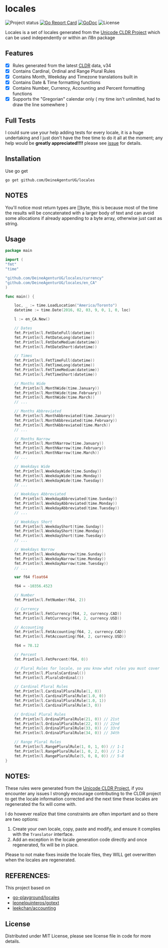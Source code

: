# locales
![Project status](https://img.shields.io/badge/version-1.0.0-green.svg)
[![Go Report Card](https://goreportcard.com/badge/github.com/DeineAgenturUG/locales)](https://goreportcard.com/report/github.com/DeineAgenturUG/locales)
[![GoDoc](https://godoc.org/github.com/DeineAgenturUG/locales?status.svg)](https://godoc.org/github.com/DeineAgenturUG/locales)
![License](https://img.shields.io/dub/l/vibe-d.svg)

Locales is a set of locales generated from the [Unicode CLDR Project](http://cldr.unicode.org/) which can be used independently or within
an i18n package

Features
--------

- [x] Rules generated from the latest [CLDR](http://cldr.unicode.org/index/downloads) data, v34
- [x] Contains Cardinal, Ordinal and Range Plural Rules
- [x] Contains Month, Weekday and Timezone translations built in
- [x] Contains Date & Time formatting functions
- [x] Contains Number, Currency, Accounting and Percent formatting functions
- [x] Supports the "Gregorian" calendar only ( my time isn't unlimited, had to draw the line somewhere )

Full Tests
--------------------
I could sure use your help adding tests for every locale, it is a huge undertaking and I just don't have the free time to do it all at the moment;
any help would be **greatly appreciated!!!!** please see [issue](https://github.com/DeineAgenturUG/locales/issues/1) for details.

Installation
-----------

Use go get

```shell
go get github.com/DeineAgenturUG/locales
```  

NOTES
--------
You'll notice most return types are []byte, this is because most of the time the results will be concatenated with a larger body
of text and can avoid some allocations if already appending to a byte array, otherwise just cast as string.

Usage
-------

```go
package main

import (
"fmt"
"time"

"github.com/DeineAgenturUG/locales/currency"
"github.com/DeineAgenturUG/locales/en_CA"
)

func main() {

    loc, _ := time.LoadLocation("America/Toronto")
    datetime := time.Date(2016, 02, 03, 9, 0, 1, 0, loc)

    l := en_CA.New()

    // Dates
    fmt.Println(l.FmtDateFull(datetime))
    fmt.Println(l.FmtDateLong(datetime))
    fmt.Println(l.FmtDateMedium(datetime))
    fmt.Println(l.FmtDateShort(datetime))

    // Times
    fmt.Println(l.FmtTimeFull(datetime))
    fmt.Println(l.FmtTimeLong(datetime))
    fmt.Println(l.FmtTimeMedium(datetime))
    fmt.Println(l.FmtTimeShort(datetime))

    // Months Wide
    fmt.Println(l.MonthWide(time.January))
    fmt.Println(l.MonthWide(time.February))
    fmt.Println(l.MonthWide(time.March))
    // ...

    // Months Abbreviated
    fmt.Println(l.MonthAbbreviated(time.January))
    fmt.Println(l.MonthAbbreviated(time.February))
    fmt.Println(l.MonthAbbreviated(time.March))
    // ...

    // Months Narrow
    fmt.Println(l.MonthNarrow(time.January))
    fmt.Println(l.MonthNarrow(time.February))
    fmt.Println(l.MonthNarrow(time.March))
    // ...

    // Weekdays Wide
    fmt.Println(l.WeekdayWide(time.Sunday))
    fmt.Println(l.WeekdayWide(time.Monday))
    fmt.Println(l.WeekdayWide(time.Tuesday))
    // ...

    // Weekdays Abbreviated
    fmt.Println(l.WeekdayAbbreviated(time.Sunday))
    fmt.Println(l.WeekdayAbbreviated(time.Monday))
    fmt.Println(l.WeekdayAbbreviated(time.Tuesday))
    // ...

    // Weekdays Short
    fmt.Println(l.WeekdayShort(time.Sunday))
    fmt.Println(l.WeekdayShort(time.Monday))
    fmt.Println(l.WeekdayShort(time.Tuesday))
    // ...

    // Weekdays Narrow
    fmt.Println(l.WeekdayNarrow(time.Sunday))
    fmt.Println(l.WeekdayNarrow(time.Monday))
    fmt.Println(l.WeekdayNarrow(time.Tuesday))
    // ...

    var f64 float64

    f64 = -10356.4523

    // Number
    fmt.Println(l.FmtNumber(f64, 2))

    // Currency
    fmt.Println(l.FmtCurrency(f64, 2, currency.CAD))
    fmt.Println(l.FmtCurrency(f64, 2, currency.USD))

    // Accounting
    fmt.Println(l.FmtAccounting(f64, 2, currency.CAD))
    fmt.Println(l.FmtAccounting(f64, 2, currency.USD))

    f64 = 78.12

    // Percent
    fmt.Println(l.FmtPercent(f64, 0))

    // Plural Rules for locale, so you know what rules you must cover
    fmt.Println(l.PluralsCardinal())
    fmt.Println(l.PluralsOrdinal())

    // Cardinal Plural Rules
    fmt.Println(l.CardinalPluralRule(1, 0))
    fmt.Println(l.CardinalPluralRule(1.0, 0))
    fmt.Println(l.CardinalPluralRule(1.0, 1))
    fmt.Println(l.CardinalPluralRule(3, 0))

    // Ordinal Plural Rules
    fmt.Println(l.OrdinalPluralRule(21, 0)) // 21st
    fmt.Println(l.OrdinalPluralRule(22, 0)) // 22nd
    fmt.Println(l.OrdinalPluralRule(33, 0)) // 33rd
    fmt.Println(l.OrdinalPluralRule(34, 0)) // 34th

    // Range Plural Rules
    fmt.Println(l.RangePluralRule(1, 0, 1, 0)) // 1-1
    fmt.Println(l.RangePluralRule(1, 0, 2, 0)) // 1-2
    fmt.Println(l.RangePluralRule(5, 0, 8, 0)) // 5-8
}
```

NOTES:
-------
These rules were generated from the [Unicode CLDR Project](http://cldr.unicode.org/), if you encounter any issues
I strongly encourage contributing to the CLDR project to get the locale information corrected and the next time 
these locales are regenerated the fix will come with.

I do however realize that time constraints are often important and so there are two options:

1. Create your own locale, copy, paste and modify, and ensure it complies with the `Translator` interface.
2. Add an exception in the locale generation code directly and once regenerated, fix will be in place.

Please to not make fixes inside the locale files, they WILL get overwritten when the locales are regenerated.

REFERENCES:
------
This project based on

- [go-playground/locales](https://github.com/go-playground/locales)
- [leonelquinteros/gotext](https://github.com/leonelquinteros/gotext)
- [leekchan/accounting](https://github.com/leekchan/accounting)

License
------
Distributed under MIT License, please see license file in code for more details.
